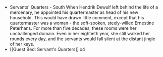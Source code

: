 - Servants' Quarters - South
  When Hendrik Dewulf left behind the life of a mercenary, he appointed his quartermaster as head of his new household. This would have drawn little comment, except that his quartermaster was a woman - the soft-spoken, steely-willed Ernestine Peterhans. For more than five decades, these rooms were her unchallenged domain. Even in her eightieth year, she still walked her rounds every day, and the servants would fall silent at the distant jingle of her keys.
- [[Guest Bed: Servant's Quarters]] x4